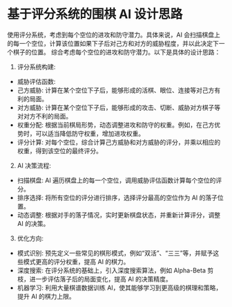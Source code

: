 # 基于评分系统的围棋 AI 设计思路

使用评分系统，考虑到每个空位的进攻和防守潜力。具体来说，AI 会扫描棋盘上的每一个空位，计算该位置如果下子后对己方和对方的威胁程度，并以此决定下一个棋子的位置。
综合考虑每个空位的进攻和防守潜力。以下是具体的设计思路：

1. 评分系统构建:
- 威胁评估函数:
- 己方威胁: 计算在某个空位下子后，能够形成的活棋、眼位、连接等对己方有利的局面。
- 对方威胁: 计算在某个空位下子后，能够形成的攻击、切断、威胁对方棋子等对对方不利的局面。
- 权重分配:
根据当前棋局形势，动态调整进攻和防守的权重。例如，在己方优势时，可以适当降低防守权重，增加进攻权重。
- 评分计算:
对每个空位，综合计算己方威胁和对方威胁的评分，并乘以相应的权重，得到该空位的最终评分。

2. AI 决策流程:
- 扫描棋盘: AI 遍历棋盘上的每一个空位，调用威胁评估函数计算每个空位的评分。
- 排序选择: 将所有空位的评分进行排序，选择评分最高的空位作为 AI 的落子位置。
- 动态调整: 根据对手的落子情况，实时更新棋盘状态，并重新计算评分，调整 AI 的决策。

3. 优化方向:
- 模式识别: 预先定义一些常见的棋形模式，例如“双活”、“三三”等，并赋予这些模式更高的评分权重，提高 AI 的棋力。
- 深度搜索: 在评分系统的基础上，引入深度搜索算法，例如 Alpha-Beta 剪枝，进一步评估落子后的局面变化，提高 AI 的决策精度。
- 机器学习: 利用大量棋谱数据训练 AI，使其能够学习到更高级的棋理和策略，提升 AI 的棋力上限。
